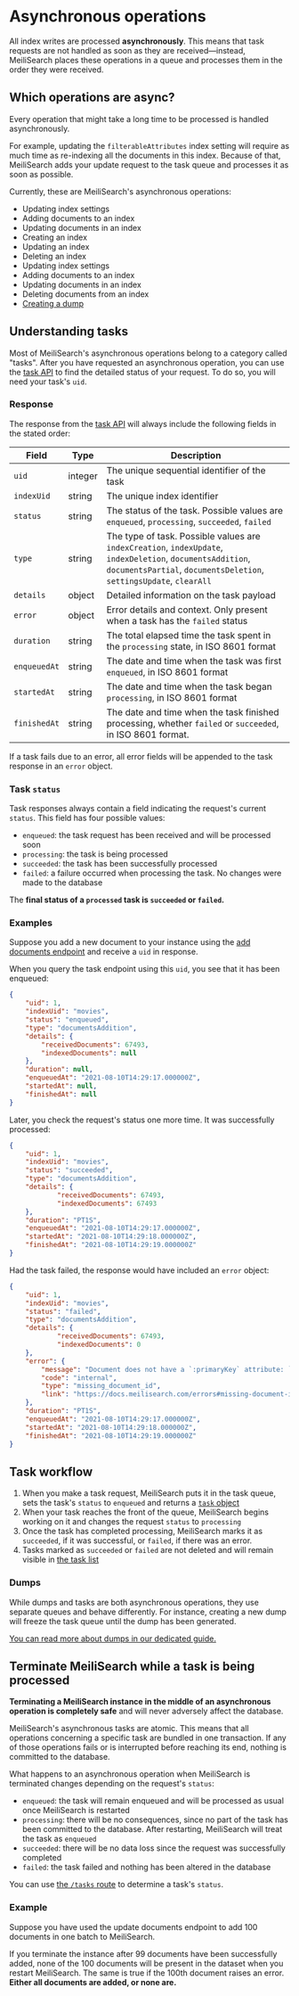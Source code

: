 # Asynchronous operations

All index writes are processed **asynchronously**. This means that task requests are not handled as soon as they are received—instead, MeiliSearch places these operations in a queue and processes them in the order they were received.

## Which operations are async?

Every operation that might take a long time to be processed is handled asynchronously.

For example, updating the `filterableAttributes` index setting will require as much time as re-indexing all the documents in this index. Because of that, MeiliSearch adds your update request to the task queue and processes it as soon as possible.

Currently, these are MeiliSearch's asynchronous operations:

- Updating index settings
- Adding documents to an index
- Updating documents in an index
- Creating an index
- Updating an index
- Deleting an index
- Updating index settings
- Adding documents to an index
- Updating documents in an index
- Deleting documents from an index
- [Creating a dump](#dumps)

## Understanding tasks

Most of MeiliSearch's asynchronous operations belong to a category called "tasks". After you have requested an asynchronous operation, you can use the [task API](/reference/api/tasks.md) to find the detailed status of your request. To do so, you will need your task's `uid`.

### Response

The response from the [task API](/reference/api/tasks.md) will always include the following fields in the stated order:

| Field        | Type    | Description                                                                                                      |
|--------------|---------|--------------------------------------------------------------------------------------------------------------------------------------------|
| `uid`        | integer | The unique sequential identifier of the task                                                                     |
| `indexUid`   | string  | The unique index identifier                                                                                      |
| `status`     | string  | The status of the task. Possible values are `enqueued`, `processing`, `succeeded`, `failed`                                                                                                                                    |
| `type`       | string  | The type of task. Possible values are `indexCreation`, `indexUpdate`, `indexDeletion`, `documentsAddition`, `documentsPartial`, `documentsDeletion`, `settingsUpdate`, `clearAll`                                                                       |
| `details`    | object  | Detailed information on the task payload                                                               |
| `error`      | object  | Error details and context. Only present when a task has the `failed` status                                                |
| `duration`   | string  | The total elapsed time the task spent in the `processing` state, in ISO 8601 format     |
| `enqueuedAt` | string  | The date and time when the task was first `enqueued`, in ISO 8601 format                           |
| `startedAt`  | string  | The date and time when the task began `processing`, in ISO 8601 format                                                                                                                       |
| `finishedAt` | string  | The date and time when the task finished processing, whether `failed` or `succeeded`, in ISO 8601 format.                                                                                                                          |

If a task fails due to an error, all error fields will be appended to the task response in an `error` object.

### Task `status`

Task responses always contain a field indicating the request's current `status`. This field has four possible values:

- `enqueued`: the task request has been received and will be processed soon
- `processing`: the task is being processed
- `succeeded`: the task has been successfully processed
- `failed`: a failure occurred when processing the task. No changes were made to the database

The **final status of a `processed` task is `succeeded` or `failed`.**

### Examples

Suppose you add a new document to your instance using the [add documents endpoint](/reference/api/documents.md#add-or-replace-documents) and receive a `uid` in response.

When you query the task endpoint using this `uid`, you see that it has been enqueued:

```json
{
    "uid": 1,
    "indexUid": "movies",
    "status": "enqueued",
    "type": "documentsAddition",
    "details": { 
        "receivedDocuments": 67493,
        "indexedDocuments": null
    },
    "duration": null,
    "enqueuedAt": "2021-08-10T14:29:17.000000Z",
    "startedAt": null,
    "finishedAt": null
}
```

Later, you check the request's status one more time. It was successfully processed:

```json
{
    "uid": 1,
    "indexUid": "movies",
    "status": "succeeded",
    "type": "documentsAddition",
    "details": { 
            "receivedDocuments": 67493,
            "indexedDocuments": 67493
    },
    "duration": "PT1S",
    "enqueuedAt": "2021-08-10T14:29:17.000000Z",
    "startedAt": "2021-08-10T14:29:18.000000Z",
    "finishedAt": "2021-08-10T14:29:19.000000Z"
}
```

Had the task failed, the response would have included an `error` object:

```json
{
    "uid": 1,
    "indexUid": "movies",
    "status": "failed",
    "type": "documentsAddition",
    "details": { 
            "receivedDocuments": 67493,
            "indexedDocuments": 0
    },
    "error": {
        "message": "Document does not have a `:primaryKey` attribute: `:documentRepresentation`.",
        "code": "internal",
        "type": "missing_document_id",
        "link": "https://docs.meilisearch.com/errors#missing-document-id",
    },
    "duration": "PT1S",
    "enqueuedAt": "2021-08-10T14:29:17.000000Z",
    "startedAt": "2021-08-10T14:29:18.000000Z",
    "finishedAt": "2021-08-10T14:29:19.000000Z"
}
```

## Task workflow

1. When you make a task request, MeiliSearch puts it in the task queue, sets the task's `status` to `enqueued` and returns a [`task` object](/learn/advanced/asynchronous_operations.md#response)
2. When your task reaches the front of the queue, MeiliSearch begins working on it and changes the request `status` to `processing`
3. Once the task has completed processing, MeiliSearch marks it as `succeeded`, if it was successful, or `failed`, if there was an error.
4. Tasks marked as `succeeded` or `failed` are not deleted and will remain visible in [the task list](/reference/api/tasks.md#get-all-tasks)

### Dumps

While dumps and tasks are both asynchronous operations, they use separate queues and behave differently. For instance, creating a new dump will freeze the task queue until the dump has been generated.

[You can read more about dumps in our dedicated guide.](/reference/features/dumps.md)

## Terminate MeiliSearch while a task is being processed

**Terminating a MeiliSearch instance in the middle of an asynchronous operation is completely safe** and will never adversely affect the database.

MeiliSearch's asynchronous tasks are atomic. This means that all operations concerning a specific task are bundled in one transaction. If any of those operations fails or is interrupted before reaching its end, nothing is committed to the database.

What happens to an asynchronous operation when MeiliSearch is terminated changes depending on the request's `status`:

- `enqueued`: the task will remain enqueued and will be processed as usual once MeiliSearch is restarted
- `processing`: there will be no consequences, since no part of the task has been committed to the database. After restarting, MeiliSearch will treat the task as `enqueued`
- `succeeded`: there will be no data loss since the request was successfully completed
- `failed`: the task failed and nothing has been altered in the database

You can use [the `/tasks` route](/reference/api/tasks.md) to determine a task's `status`.

### Example

Suppose you have used the update documents endpoint to add 100 documents in one batch to MeiliSearch.

If you terminate the instance after 99 documents have been successfully added, none of the 100 documents will be present in the dataset when you restart MeiliSearch. The same is true if the 100th document raises an error. **Either all documents are added, or none are.**
